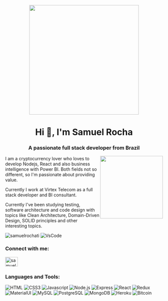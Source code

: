<p align="center"> 
<img align="center" height="350" src="https://i.pinimg.com/originals/2f/f4/28/2ff428006f3ade5f10beac69372062ab.gif" />
</p>

<h1 align="center">Hi 👋, I'm Samuel Rocha</h1>
<h3 align="center">A passionate full stack developer from Brazil</h3>

<img align="right" height="200px" src="https://miro.medium.com/max/610/1*Qtu65HAeHWe15YzOTUCldQ.gif" />

I am a cryptocurrency lover who loves to develop Nodejs, React and also business intelligence with Power BI. Both fields not so different, so I'm passionate about providing value.

Currently I work at Virtex Telecom as a full stack developer and BI consultant.

Currently I've been studying testing, software architecture and code design with topics like Clean Architecture, Domain-Driven Design, SOLID principles and other interesting topics.

<p align="left"> 
  <img src="https://komarev.com/ghpvc/?username=samuelrochati&label=Profile%20views&color=0e75b6&style=flat" alt="samuelrochati" />
  <img src="https://img.shields.io/badge/Made%20for-VSCode-1f425f.svg" alt="VsCode" />
</p>

<h3 align="left">Connect with me:</h3>
<p align="left">
<a href="https://linkedin.com/in/samuelrochassr" target="blank"><img align="center" src="https://raw.githubusercontent.com/rahuldkjain/github-profile-readme-generator/master/src/images/icons/Social/linked-in-alt.svg" alt="samuelrochassr" height="30" width="40" /></a>
</p>

<h3 align="left">Languages and Tools:</h3>

<p align="left">
  <img src="https://img.shields.io/badge/HTML5-E34F26?style=for-the-badge&logo=html5&logoColor=white" alt="HTML" />
  <img src="https://img.shields.io/badge/CSS3-1572B6?style=for-the-badge&logo=css3&logoColor=white" alt="CSS3" />
  <img src="https://img.shields.io/badge/JavaScript-323330?style=for-the-badge&logo=javascript&logoColor=F7DF1E" alt="Javascript" />
  <img src="https://img.shields.io/badge/Node.js-43853D?style=for-the-badge&logo=node.js&logoColor=white" alt="Node.js" />
  <img src="https://img.shields.io/badge/Express.js-404D59?style=for-the-badge" alt="Express" />
  <img src="https://img.shields.io/badge/React-20232A?style=for-the-badge&logo=react&logoColor=61DAFB" alt="React" />
  <img src="https://img.shields.io/badge/Redux-593D88?style=for-the-badge&logo=redux&logoColor=white" alt="Redux" />  
  <img src="https://img.shields.io/badge/Material--UI-0081CB?style=for-the-badge&logo=material-ui&logoColor=white" alt="MaterialUI" />
  <img src="https://img.shields.io/badge/MySQL-00000F?style=for-the-badge&logo=mysql&logoColor=white" alt="MySQL" />
  <img src="https://img.shields.io/badge/PostgreSQL-316192?style=for-the-badge&logo=postgresql&logoColor=white" alt="PostgreSQL" />
  <img src="https://img.shields.io/badge/MongoDB-4EA94B?style=for-the-badge&logo=mongodb&logoColor=white" alt="MongoDB" />
  <img src="https://img.shields.io/badge/Heroku-430098?style=for-the-badge&logo=heroku&logoColor=white" alt="Heroku" />
  <img src="https://img.shields.io/badge/Bitcoin-000000?style=for-the-badge&logo=bitcoin&logoColor=white" alt="Bitcoin" />
</p>
